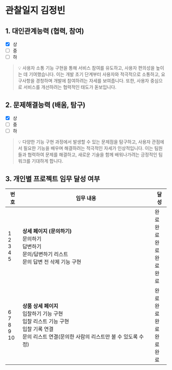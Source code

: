 # 관찰일지 김정빈
## 1. 대인관계능력 (협력, 참여)

- [x] 상
- [ ] 중
- [ ] 하

> 💡 사용자 소통 기능 구현을 통해 서비스 참여를 유도하고, 사용자 편의성을 높이는 데 기여했습니다. 이는 개발 초기 단계부터 사용자와 적극적으로 소통하고, 요구사항을 경청하며 개발에 참여하려는 자세를 보여줍니다. 또한, 사용자 중심으로 서비스를 개선하려는 협력적인 태도가 돋보입니다.

## 2. 문제해결능력 (배움, 탐구)

- [x] 상
- [ ] 중
- [ ] 하

> 💡 다양한 기능 구현 과정에서 발생할 수 있는 문제점을 탐구하고, 사용자 관점에서 필요한 기능을 배우며 해결하려는 적극적인 자세가 인상적입니다. 이는 팀원들과 협력하여 문제를 해결하고, 새로운 기술을 함께 배워나가려는 긍정적인 팀워크를 기대하게 합니다.

## 3. 개인별 프로젝트 임무 달성 여부

| 번호                     | 임무 내용                                                                                               | 달성                         |
| ---------------------- | --------------------------------------------------------------------------------------------------- | -------------------------- |
| 1<br>2<br>3<br>4<br>5  | **상세 페이지 (문의하기)**<br>문의하기  <br>답변하기  <br>문의/답변하기 리스트  <br>문의 답변 전 삭제 기능 구현                          | 완료<br>완료<br>완료<br>완료<br>완료 |
| 6<br>7<br>8<br>9<br>10 | **상품 상세 페이지**<br>입찰하기 기능 구현  <br>입찰 리스트 기능 구현  <br>입찰 기록 연결  <br>문의 리스트 연결(문의한 사람의 리스트만 볼 수 있도록 수정) | 완료<br>완료<br>완료<br>완료<br>완료 |


